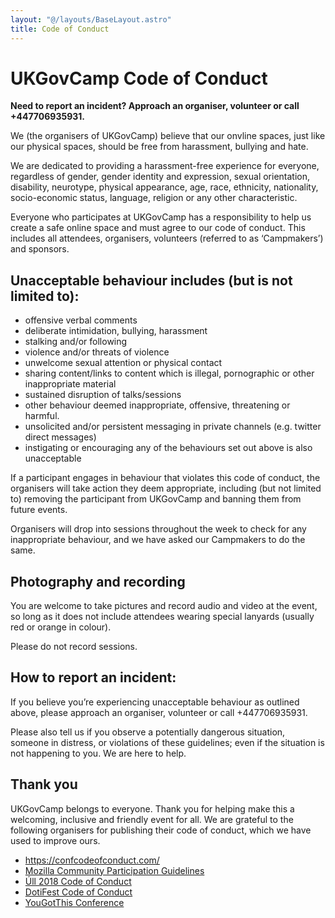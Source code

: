```yaml
---
layout: "@/layouts/BaseLayout.astro"
title: Code of Conduct
---
```

# UKGovCamp Code of Conduct

**Need to report an incident? Approach an organiser, volunteer or call +447706935931.**

We (the organisers of UKGovCamp) believe that our onvline spaces, just like our physical spaces, should be free from harassment, bullying and hate.

We are dedicated to providing a harassment-free experience for everyone, regardless of gender, gender identity and expression, sexual orientation, disability, neurotype, physical appearance, age, race, ethnicity, nationality, socio-economic status, language, religion or any other characteristic.

Everyone who participates at UKGovCamp has a responsibility to help us create a safe online space and must agree to our code of conduct. This includes all attendees, organisers, volunteers (referred to as ‘Campmakers’) and sponsors.

## Unacceptable behaviour includes (but is not limited to):

- offensive verbal comments
- deliberate intimidation, bullying, harassment
- stalking and/or following
- violence and/or threats of violence
- unwelcome sexual attention or physical contact
- sharing content/links to content which is illegal, pornographic or other inappropriate material
- sustained disruption of talks/sessions
- other behaviour deemed inappropriate, offensive, threatening or harmful.
- unsolicited and/or persistent messaging in private channels (e.g. twitter direct messages)
- instigating or encouraging any of the behaviours set out above is also unacceptable

If a participant engages in behaviour that violates this code of conduct, the organisers will take action they deem appropriate, including (but not limited to) removing the participant from UKGovCamp and banning them from future events.

Organisers will drop into sessions throughout the week to check for any inappropriate behaviour, and we have asked our Campmakers to do the same.

## Photography and recording

You are welcome to take pictures and record audio and video at the event, so long as it does not include attendees wearing special lanyards (usually red or orange in colour).

Please do not record sessions.

## How to report an incident:

If you believe you’re experiencing unacceptable behaviour as outlined above, please approach an organiser, volunteer or call +447706935931.

Please also tell us if you observe a potentially dangerous situation, someone in distress, or violations of these guidelines; even if the situation is not happening to you. We are here to help.

## Thank you

UKGovCamp belongs to everyone. Thank you for helping make this a welcoming, inclusive and friendly event for all.  We are grateful to the following organisers for publishing their code of conduct, which we have used to improve ours.

- https://confcodeofconduct.com/
- [Mozilla Community Participation Guidelines](https://www.mozilla.org/en-US/about/governance/policies/participation/)
- [Úll 2018 Code of Conduct](https://2018.ull.ie/code/)
- [DotiFest Code of Conduct](https://dotifest.com/Code-of-Conduct)
- [YouGotThis Conference](https://yougotthis.io/conduct/)
